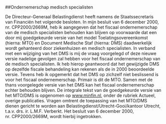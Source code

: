 <meta http-equiv='Content-Type' content='text/html; charset=utf-8' />

##Ondernemerschap medisch specialisten

De Directeur-Generaal Belastingdienst heeft namens de Staatssecretaris van Financiën het volgende besloten.     In mijn besluit van 6 december 2000, nr. CPP2000/2669M, heb ik aangegeven dat het fiscaal ondernemerschap van de medisch specialisten behouden kan blijven op voorwaarde dat een door mij goedgekeurde versie van het model Toelatingsovereenkomst (hierna: MTO) en Document Medische Staf (hierna: DMS) daadwerkelijk wordt gehanteerd door ziekenhuizen en medisch specialisten. In verband met een wijziging van het DMS is mij de vraag voorgelegd of deze nieuwe versie nadelige gevolgen zal hebben voor het fiscaal ondernemerschap van de medisch specialisten. Ik heb hierop geantwoord dat het gewijzigde DMS op dezelfde fiscale behandeling kan rekenen als de in 2000 beoordeelde versie. Tevens heb ik opgemerkt dat het DMS op zichzelf niet beslissend is voor het fiscaal ondernemerschap. Primair is dit de MTO. Samen met de thans voorgelegde versie van het DMS kan het fiscaal ondernemerschap echter behouden blijven.  De integrale tekst van de goedgekeurde versie van het MTO/DMS is opgenomen op www.minfin.nl, onder de rubriek Actueel, overige publicaties. Vragen omtrent de toepassing van het MTO/DMS dienen gericht te worden aan Belastingdienst/Utrecht-Gooi/kantoor Utrecht, t.a.v. drs. ir. L.M.F. Verberkt. Het besluit van 6 december 2000, nr. CPP2000/2669M, wordt hierbij ingetrokken.    
